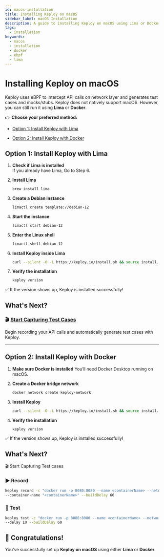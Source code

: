 ```yaml
---
id: macos-installation
title: Installing Keploy on macOS
sidebar_label: macOS Installation
description: A guide to installing Keploy on macOS using Lima or Docker.
tags:
  - installation
keywords:
  - macos
  - installation
  - docker
  - ebpf
  - lima
---
```


# Installing Keploy on macOS

Keploy uses eBPF to intercept API calls on network layer and generates test cases and mocks/stubs. Keploy does not natively support macOS. However, you can still run it using **Lima** or **Docker**.

👉 **Choose your preferred method:**

- [Option 1: Install Keploy with Lima](#option-1-install-keploy-with-lima)

- [Option 2: Install Keploy with Docker](#option-2-install-keploy-with-docker)

## Option 1: Install Keploy with Lima

1. **Check if Lima is installed**  
   If you already have Lima, Go to Step 6.

2. **Install Lima**

   ```bash
   brew install lima
   ```

3. **Create a Debian instance**

   ```bash
   limactl create template://debian-12
   ```

4. **Start the instance**

   ```bash
   limactl start debian-12
   ```

5. **Enter the Linux shell**

   ```bash
   limactl shell debian-12
   ```

6. **Install Keploy inside Lima**

   ```bash
   curl --silent -O -L https://keploy.io/install.sh && source install.sh
   ```

7. **Verify the installation**

   ```bash
   keploy version
   ```

✅ If the version shows up, Keploy is installed successfully!

## What's Next?

### 🎬 [Start Capturing Test Cases](/docs/server/installation/#-capturing-testcases)

Begin recording your API calls and automatically generate test cases with Keploy.

---

## Option 2: Install Keploy with Docker

1. **Make sure Docker is installed**
   You’ll need Docker Desktop running on macOS.

2. **Create a Docker bridge network**

   ```bash
   docker network create keploy-network
   ```

3. **Install Keploy**

   ```bash
   curl --silent -O -L https://keploy.io/install.sh && source install.sh
   ```

4. **Verify the installation**

   ```bash
   keploy version
   ```

✅ If the version shows up, Keploy is installed successfully!

## What's Next?

🎬 Start Capturing Test cases

### ▶️ Record

```bash
keploy record -c "docker run -p 8080:8080 --name <containerName> --network keploy-network <applicationImage>" \
--container-name "<containerName>" --buildDelay 60
```

### 🧪 Test

```bash
keploy test -c "docker run -p 8080:8080 --name <containerName> --network keploy-network <applicationImage>" \
--delay 10 --buildDelay 60
```

## 🎉 Congratulations!

You’ve successfully set up **Keploy on macOS** using either **Lima** or **Docker**.
